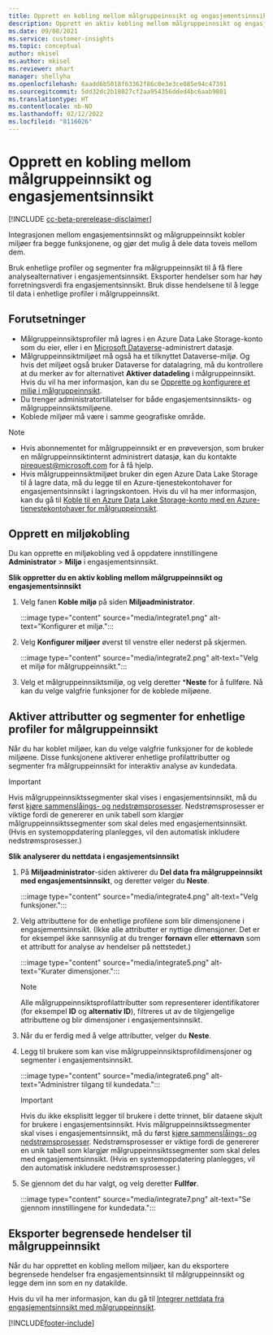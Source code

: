 ```yaml
---
title: Opprett en kobling mellom målgruppeinnsikt og engasjementsinnsikt
description: Opprett en aktiv kobling mellom målgruppeinnsikt og engasjementsinnsikt for å muliggjøre toveis deling av data.
ms.date: 09/08/2021
ms.service: customer-insights
ms.topic: conceptual
author: mkisel
ms.author: mkisel
ms.reviewer: mhart
manager: shellyha
ms.openlocfilehash: 6aadd6b5018f63362f86c0e3e3ce085e94c47391
ms.sourcegitcommit: 5dd32dc2b18027cf2aa954356dded4bc6aab9801
ms.translationtype: HT
ms.contentlocale: nb-NO
ms.lasthandoff: 02/12/2022
ms.locfileid: "8116026"
---
```

# <a name="create-a-link-between-audience-insights-and-engagement-insights"></a>Opprett en kobling mellom målgruppeinnsikt og engasjementsinnsikt

[!INCLUDE [cc-beta-prerelease-disclaimer](includes/cc-beta-prerelease-disclaimer.md)]

Integrasjonen mellom engasjementsinnsikt og målgruppeinnsikt kobler miljøer fra begge funksjonene, og gjør det mulig å dele data toveis mellom dem.

Bruk enhetlige profiler og segmenter fra målgruppeinnsikt til å få flere analysealternativer i engasjementsinnsikt. Eksporter hendelser som har høy forretningsverdi fra engasjementsinnsikt. Bruk disse hendelsene til å legge til data i enhetlige profiler i målgruppeinnsikt.

## <a name="prerequisites"></a>Forutsetninger

- Målgruppeinnsiktsprofiler må lagres i en Azure Data Lake Storage-konto som du eier, eller i en [Microsoft Dataverse](/powerapps/maker/data-platform/data-platform-intro)-administrert datasjø. 
- Målgruppeinnsiktmiljøet må også ha et tilknyttet Dataverse-miljø. Og hvis det miljøet også bruker Dataverse for datalagring, må du kontrollere at du merker av for alternativet **Aktiver datadeling** i målgruppeinnsikt. Hvis du vil ha mer informasjon, kan du se [Opprette og konfigurere et miljø i målgruppeinnsikt](../audience-insights/create-environment.md).
- Du trenger administratortillatelser for både engasjementsinnsikts- og målgruppeinnsiktsmiljøene.
- Koblede miljøer må være i samme geografiske område.

> [!NOTE]
> - Hvis abonnementet for målgruppeinnsikt er en prøveversjon, som bruker en målgruppeinnsiktinternt administrert datasjø, kan du kontakte [pirequest@microsoft.com](mailto:pirequest@microsoft.com) for å få hjelp. 
> - Hvis målgruppeinnsiktmiljøet bruker din egen Azure Data Lake Storage til å lagre data, må du legge til en Azure-tjenestekontohaver for engasjementsinnsikt i lagringskontoen. Hvis du vil ha mer informasjon, kan du gå til [Koble til en Azure Data Lake Storage-konto med en Azure-tjenestekontohaver for målgruppeinnsikt](../audience-insights/connect-service-principal.md). 


## <a name="create-an-environment-link"></a>Opprett en miljøkobling

Du kan opprette en miljøkobling ved å oppdatere innstillingene **Administrator** > **Miljø** i engasjementsinnsikt.

**Slik oppretter du en aktiv kobling mellom målgruppeinnsikt og engasjementsinnsikt**

1. Velg fanen **Koble miljø** på siden **Miljøadministrator**.

    :::image type="content" source="media/integrate1.png" alt-text="Konfigurer et miljø.":::

1. Velg **Konfigurer miljøer** øverst til venstre eller nederst på skjermen.

     :::image type="content" source="media/integrate2.png" alt-text="Velg et miljø for målgruppeinnsikt.":::

1. Velg et målgruppeinnsiktsmiljø, og velg deretter ***Neste** for å fullføre. Nå kan du velge valgfrie funksjoner for de koblede miljøene.
 
## <a name="enable-audience-insights-unified-profiles-attributes-and-segments"></a>Aktiver attributter og segmenter for enhetlige profiler for målgruppeinnsikt

Når du har koblet miljøer, kan du velge valgfrie funksjoner for de koblede miljøene. Disse funksjonene aktiverer enhetlige profilattributter og segmenter fra målgruppeinnsikt for interaktiv analyse av kundedata.

> [!IMPORTANT]
> Hvis målgruppeinnsiktssegmenter skal vises i engasjementsinnsikt, må du først [kjøre sammenslåings- og nedstrømsprosesser](../audience-insights/merge-entities.md). Nedstrømsprosesser er viktige fordi de genererer en unik tabell som klargjør målgruppeinnsiktssegmenter som skal deles med engasjementsinnsikt. (Hvis en systemoppdatering planlegges, vil den automatisk inkludere nedstrømsprosesser.)

**Slik analyserer du nettdata i engasjementsinnsikt**

1. På **Miljøadministrator**-siden aktiverer du **Del data fra målgruppeinnsikt med engasjementsinnsikt**, og deretter velger du **Neste**.

    :::image type="content" source="media/integrate4.png" alt-text="Velg funksjoner.":::

1. Velg attributtene for de enhetlige profilene som blir dimensjonene i engasjementsinnsikt. (Ikke alle attributter er nyttige dimensjoner. Det er for eksempel ikke sannsynlig at du trenger **fornavn** eller **etternavn** som et attributt for analyse av hendelser på nettstedet.)

    :::image type="content" source="media/integrate5.png" alt-text="Kurater dimensjoner.":::

   >[!NOTE]
   > Alle målgruppeinnsiktsprofilattributter som representerer identifikatorer (for eksempel **ID** og **alternativ ID**), filtreres ut av de tilgjengelige attributtene og blir dimensjoner i engasjementsinnsikt.

1. Når du er ferdig med å velge attributter, velger du **Neste**.
1. Legg til brukere som kan vise målgruppeinnsiktsprofildimensjoner og segmenter i engasjementsinnsikt.

    :::image type="content" source="media/integrate6.png" alt-text="Administrer tilgang til kundedata.":::

   > [!IMPORTANT]
   > Hvis du ikke eksplisitt legger til brukere i dette trinnet, blir dataene skjult for brukere i engasjementsinnsikt.
   > Hvis målgruppeinnsiktssegmenter skal vises i engasjementsinnsikt, må du først [kjøre sammenslåings- og nedstrømsprosesser](../audience-insights/merge-entities.md). Nedstrømsprosesser er viktige fordi de genererer en unik tabell som klargjør målgruppeinnsiktssegmenter som skal deles med engasjementsinnsikt. (Hvis en systemoppdatering planlegges, vil den automatisk inkludere nedstrømsprosesser.)

1. Se gjennom det du har valgt, og velg deretter **Fullfør**.

    :::image type="content" source="media/integrate7.png" alt-text="Se gjennom innstillingene for kundedata.":::

## <a name="export-refined-events-to-audience-insights"></a>Eksporter begrensede hendelser til målgruppeinnsikt

Når du har opprettet en kobling mellom miljøer, kan du eksportere begrensede hendelser fra engasjementsinnsikt til målgruppeinnsikt og legge dem inn som en ny datakilde. 

Hvis du vil ha mer informasjon, kan du gå til [Integrer nettdata fra engasjementsinnsikt med målgruppeinnsikt](../audience-insights/integrate-engagement-insights.md).

<!--
## Share engagement insights refined events with audience insights

After you create a link between environments, a new option becomes available for you to share [refined events](refined-events.md) with audience insights.

Consider the following when creating refined events for audience insights: 

- Provide a meaningful name for the refined event. It will be used as an activity name in audience insights.
- Select at least the following properties to create an activity in audience insights: 
    - Signal.Action.Name indicates the activity details.
    - Signal.User.Id maps with the customer ID.
    - Signal.View.Uri is a web address as a basis for segments or measures.
    - Signal.Export.Id is a primary key for events.
    - Signal.Timestamp determines the date and time for the activity.

To share refined events:

1. From the engagement insights menu, select **Data** and then select the **Events** tab.
2. On the **Action** menu, select **Share as activity**.

    :::image type="content" source="media/integrate8.png" alt-text="Data shared events settings.":::

3. You can view and stop actively shared events on the **Export and Sharing** tab.
4. -- per Michael K, we need a mock here (Mukesh needs to update to reflect what happens in AUI once a user shares a refined event (i.e. no longer AUI, data wrangler needs to go discover data in the storage, the shared event is available as a DS and entity, correct?)

### Attach refined events shared as activities to unified profiles in audience insights

You can bring customer web activity data from engagement insights into audience insights. In addition to transactional, demographic, or behavioral data, you can view activities on the web in unified customer profiles. You can then use these profiles to get insights such as segments, measures, and predictions for audience activation.

Follow the steps in [data unification](../audience-insights/data-unification.md) to map, match, and merge website authentication information to unified profiles in audience insights.

You can also share refined events that are now available in audience insights, identified as data sources and entities. 

Next, you can relate event data from engagement insights as unified activities in customer profiles.

### Relate refined event data as an activity of a customer profile

After unifying the data, you can configure the activity for the customer profile. For more information, go to [Customer activities](../audience-insights/activities.md).

:::image type="content" source="media/web-event-activity.png" alt-text="Activities page with expanded Edit activity pane.":::

Next, configure the new activity by using mapping elements: 

- **Primary Key**: Signal.Export.Id, a unique ID that is available for every event record in engagement insights. This property is automatically generated.

- **Timestamp**: Signal.Timestamp in the event property.

- **Event**: Signal.Name, the event name that you want to track.

- **Web address**: Signal.View.Uri that refers to the URI of the page that created the event.

- **Details**: Signal.Action.Name to represent the information to associate with the event. The selected property in this case indicates that the event is for email promotion.

- **Activity type**: In this example, we choose the existing activity type WebLog. This selection is a useful filter option to run prediction models or create segments based on this activity type.

- **Set up relationship**: This important setting ties the activity to existing customer profiles. **Signal.User.Id** is the identifier configured in the SDK to be collected. It relates to the user ID in other data sources that are configured in audience insights. 

This example configures the relationship between Signal.User.Id and RetailCustomers:CustomerRetailId, which is the primary key that was identified in the map step of the data unification process.

After processing the activities, you can review customer records and open a customer card to see activities from engagement insights in the timeline. 

> [!TIP]
> To find a customer ID that has an engagement insights activity, go to **Entities** and preview the data for the UnifiedActivity entity. **ActivityTypeDisplay = WebLog** contains the engagement insights activity configured in the preceding example. Copy the customer ID for one of those records and search<!--note from editor: Edit okay? I couldn't quite follow this.-- > for that ID on the **Customers** page.

--> 

[!INCLUDE[footer-include](../includes/footer-banner.md)]
